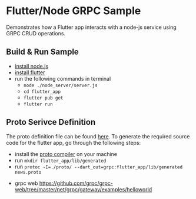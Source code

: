 # Flutter/Node GRPC Sample

Demonstrates how a Flutter app interacts with a node-js service using GRPC CRUD operations.

## Build & Run Sample

- [install node.js](https://nodejs.org/en/learn/getting-started/how-to-install-nodejs)
- [install flutter](https://docs.flutter.dev/get-started/install)
- run the following commands in terminal
  - `node ./node_server/server.js`
  - `cd flutter_app`
  - `flutter pub get`
  - `flutter run`

## Proto Serivce Definition

The proto definition file can be found [here](./proto/news.proto). To generate the required source code for the flutter app, go through the following steps:

- install the [proto compiler](https://grpc.io/docs/protoc-installation/) on your machine
- run `mkdir flutter_app/lib/generated`
- run `protoc -I=./proto/ --dart_out=grpc:flutter_app/lib/generated news.proto`


* grpc web https://github.com/grpc/grpc-web/tree/master/net/grpc/gateway/examples/helloworld